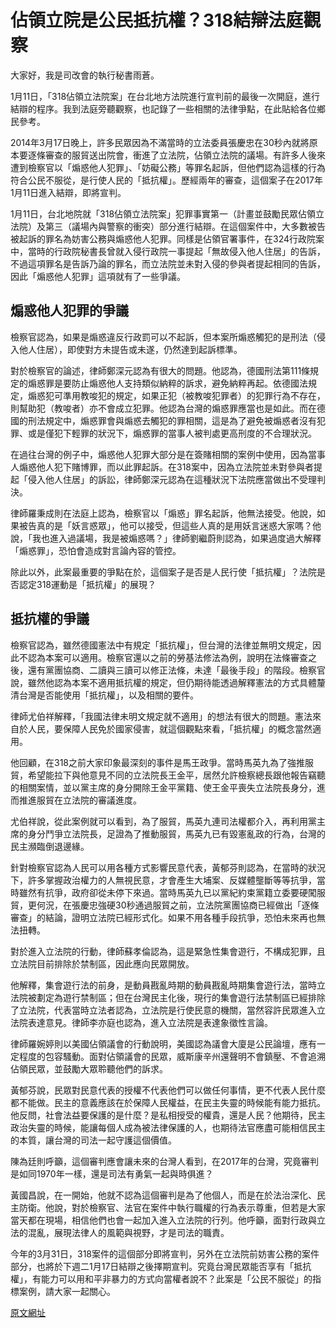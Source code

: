 # 佔領立院是公民抵抗權？318結辯法庭觀察

大家好，我是司改會的執行秘書雨蒼。

1月11日，「318佔領立法院案」在台北地方法院進行宣判前的最後一次開庭，進行結辯的程序。我到法庭旁聽觀察，也記錄了一些相關的法律爭點，在此貼給各位鄉民參考。

2014年3月17日晚上，許多民眾因為不滿當時的立法委員張慶忠在30秒內就將原本要逐條審查的服貿送出院會，衝進了立法院，佔領立法院的議場。有許多人後來遭到檢察官以「煽惑他人犯罪」、「妨礙公務」等罪名起訴，但他們認為這樣的行為符合公民不服從，是行使人民的「抵抗權」。歷經兩年的審查，這個案子在2017年1月11日進入結辯，即將宣判。

1月11日，台北地院就「318佔領立法院案」犯罪事實第一（計畫並鼓勵民眾佔領立法院）及第三（議場內與警察的衝突）部分進行結辯。在這個案件中，大多數被告被起訴的罪名為妨害公務與煽惑他人犯罪。同樣是佔領官署事件，在324行政院案中，當時的行政院秘書長曾就入侵行政院一事提起「無故侵入他人住居」的告訴，不過這項罪名是告訴乃論的罪名，而立法院並未對入侵的參與者提起相同的告訴，因此「煽惑他人犯罪」這項就有了一些爭議。


## 煽惑他人犯罪的爭議

檢察官認為，如果是煽惑違反行政罰可以不起訴，但本案所煽惑觸犯的是刑法（侵入他人住居），即使對方未提告或未遂，仍然達到起訴標準。

對於檢察官的論述，律師鄭深元認為有很大的問題。他認為，德國刑法第111條規定的煽惑罪是要防止煽惑他人支持類似納粹的訴求，避免納粹再起。依德國法規定，煽惑犯可準用教唆犯的規定，如果正犯（被教唆犯罪者）的犯罪行為不存在，則幫助犯（教唆者）亦不會成立犯罪。他認為台灣的煽惑罪應當也是如此。而在德國的刑法規定中，煽惑罪會與煽惑去觸犯的罪相關，這是為了避免被煽惑者沒有犯罪、或是僅犯下輕罪的狀況下，煽惑罪的當事人被判處更高刑度的不合理狀況。

在過往台灣的例子中，煽惑他人犯罪大部分是在簽賭相關的案例中使用，因為當事人煽惑他人犯下賭博罪，而以此罪起訴。在318案中，因為立法院並未對參與者提起「侵入他人住居」的訴訟，律師鄭深元認為在這種狀況下法院應當做出不受理判決。

律師羅秉成則在法庭上認為，檢察官以「煽惑」罪名起訴，他無法接受。他說，如果被告真的是「妖言惑眾」，他可以接受，但這些人真的是用妖言迷惑大家嗎？他說，「我也進入過議場，我是被煽惑嗎？」律師劉繼蔚則認為，如果過度過大解釋「煽惑罪」，恐怕會造成對言論內容的管控。

除此以外，此案最重要的爭點在於，這個案子是否是人民行使「抵抗權」？法院是否認定318運動是「抵抗權」的展現？


## 抵抗權的爭議

檢察官認為，雖然德國憲法中有規定「抵抗權」，但台灣的法律並無明文規定，因此不認為本案可以適用。檢察官還以之前的勞基法修法為例，說明在法條審查之後，還有黨團協商、二讀與三讀可以修正法條，未達「最後手段」的階段。檢察官說，雖然他認為本案不適用抵抗權的規定，但仍期待能透過解釋憲法的方式具體釐清台灣是否能使用「抵抗權」，以及相關的要件。

律師尤伯祥解釋，「我國法律未明文規定就不適用」的想法有很大的問題。憲法來自於人民，要保障人民免於國家侵害，就這個觀點來看，「抵抗權」的概念當然適用。

他回顧，在318之前大家印象最深刻的事件是馬王政爭。當時馬英九為了強推服貿，希望能拉下與他意見不同的立法院長王金平，居然允許檢察總長跟他報告竊聽的相關案情，並以黨主席的身分開除王金平黨籍、使王金平喪失立法院長身分，進而推進服貿在立法院的審議進度。

尤伯祥說，從此案例就可以看到，為了服貿，馬英九連司法權都介入，再利用黨主席的身分鬥爭立法院長，足證為了推動服貿，馬英九已有毀憲亂政的行為，台灣的民主瀕臨倒退邊緣。

針對檢察官認為人民可以用各種方式影響民意代表，黃郁芬則認為，在當時的狀況下，許多掌握政治權力的人無視民意，才會產生大埔案、反媒體壟斷等等抗爭，當時雖然有抗爭，政府卻從未停下來過。當時馬英九已以黨紀約束黨籍立委要硬闖服貿，更何況，在張慶忠強硬30秒通過服貿之前，立法院黨團協商已經做出「逐條審查」的結論，證明立法院已經形式化。如果不用各種手段抗爭，恐怕未來再也無法扭轉。

對於進入立法院的行動，律師蘇孝倫認為，這是緊急性集會遊行，不構成犯罪，且立法院目前排除於禁制區，因此應向民眾開放。

他解釋，集會遊行法的前身，是動員戡亂時期的動員戡亂時期集會遊行法，當時立法院被劃定為遊行禁制區；但在台灣民主化後，現行的集會遊行法禁制區已經排除了立法院，代表當時立法者認為，立法院是行使民意的機關，當然容許民眾進入立法院表達意見。律師李亦庭也認為，進入立法院是表達象徵性言論。

律師羅婉婷則以美國佔領議會的行動說明，美國認為議會大廈是公民論壇，應有一定程度的包容騷動。面對佔領議會的民眾，威斯康辛州還聲明不會鎮壓、不會追溯佔領民眾，並鼓勵大眾聆聽他們的訴求。

黃郁芬說，民眾對民意代表的授權不代表他們可以做任何事情，更不代表人民什麼都不能做。民主的意義應該在於保障人民權益，在民主失靈的時候能有能力抵抗。他反問，社會法益要保護的是什麼？是私相授受的權貴，還是人民？他期待，民主政治失靈的時候，能讓每個人成為被法律保護的人，也期待法官應盡可能相信民主的本質，讓台灣的司法一起守護這個價值。

陳為廷則呼籲，這個審判應會讓未來的台灣人看到，在2017年的台灣，究竟審判是如同1970年一樣，還是司法有勇氣一起與時俱進？

黃國昌說，在一開始，他就不認為這個審判是為了他個人，而是在於法治深化、民主防衛。他說，對於檢察官、法官在案件中執行職權的行為表示尊重，但若是大家當天都在現場，相信他們也會一起加入進入立法院的行列。他呼籲，面對行政與立法的混亂，展現法律人的風範與視野，才是司法的職責。

今年的3月31日，318案件的這個部分即將宣判，另外在立法院前妨害公務的案件部分，也將於下週二1月17日結辯之後擇期宣判。究竟台灣民眾能否享有「抵抗權」，有能力可以用和平非暴力的方式向當權者說不？此案是「公民不服從」的指標案例，請大家一起關心。


[原文網址](https://www.ptt.cc/bbs/Gossiping/M.1484310507.A.570.html)